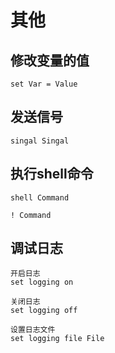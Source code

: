 # 其他

## 修改变量的值

    set Var = Value

## 发送信号

    singal Singal

## 执行shell命令

    shell Command

    ! Command

## 调试日志

    开启日志
    set logging on

    关闭日志
    set logging off

    设置日志文件
    set logging file File
